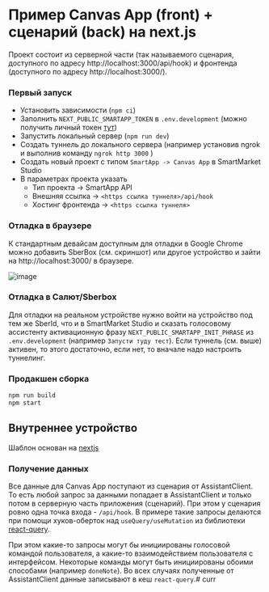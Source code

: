 # Пример Canvas App (front) + сценарий (back) на next.js

Проект состоит из серверной части (так называемого сценария, доступного по адресу http://localhost:3000/api/hook) и фронтенда (доступного по адресу http://localhost:3000/).

### Первый запуск
- Установить зависимости (`npm ci`)
- Заполнить `NEXT_PUBLIC_SMARTAPP_TOKEN` в `.env.development` (можно получить личный токен [тут](https://developers.sber.ru/studio/settings/emulator))
- Запустить локальный сервер (`npm run dev`)
- Создать туннель до локального сервера (например установив ngrok и выполнив команду `ngrok http 3000` )
- Создать новый проект с типом `SmartApp -> Canvas App` в SmartMarket Studio
- В параметрах проекта указать
  - Тип проекта -> SmartApp API
  - Внешняя ссылка -> `<https ссылка туннеля>/api/hook`
  - Хостинг фронтенда -> `<https ссылка туннеля>`

### Отладка в браузере
К стандартным девайсам доступным для отладки в Google Chrome можно добавить SberBox (см. скриншот) или другое устройство и зайти на http://localhost:3000/ в браузере.

![image](https://user-images.githubusercontent.com/17454987/169296718-602a6ac3-140c-4918-870c-55b5126f02f6.png)

### Отладка в Салют/Sberbox

Для отладки на реальном устройстве нужно войти на устройство под тем же SberId, что и в SmartMarket Studio и сказать голосовому ассистенту активационную фразу `NEXT_PUBLIC_SMARTAPP_INIT_PHRASE` из `.env.development` (например `Запусти туду тест`). Если туннель (см. выше) активен, то этого достаточно, если нет, то вначале надо настроить туннелинг.

### Продакшен сборка

```bash
npm run build
npm start
```
## Внутреннее устройство

Шаблон основан на [nextjs](https://nextjs.org/)

### Получение данных

Все данные для Canvas App поступают из сценария от AssistantClient. То есть любой запрос за данными попадает в AssistantClient и только потом в серверную часть приложения (сценарий). При этом у сценария ровно одна точка входа - `/api/hook`. В примере такие запросы делаются при помощи хуков-оберток над `useQuery/useMutation` из библиотеки [react-query](https://react-query.tanstack.com/overview).

При этом какие-то запросы могут бы инициированы голосовой командой пользователя, а какие-то взаимодействием пользователя с интерфейсом. Некоторые команды могут быть инициированы обоими способами (например `doneNote`). Во всех случаях полученные от AssistantClient данные записывают в кеш `react-query`.#   c u r r  
 